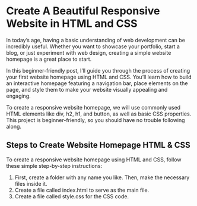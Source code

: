 # Create A Beautiful Responsive Website in HTML and CSS


In today’s age, having a basic understanding of web development can be incredibly useful. Whether you want to showcase your portfolio, start a blog, or just experiment with web design, creating a simple website homepage is a great place to start.

In this beginner-friendly post, I’ll guide you through the process of creating your first website homepage using HTML and CSS. You’ll learn how to build an interactive homepage featuring a navigation bar, place elements on the page, and style them to make your website visually appealing and engaging.

To create a responsive website homepage, we will use commonly used HTML elements like div, h2, h1, and button, as well as basic CSS properties. This project is beginner-friendly, so you should have no trouble following along.

## Steps to Create Website Homepage HTML & CSS

To create a responsive website homepage using HTML and CSS, follow these simple step-by-step instructions:

1. First, create a folder with any name you like. Then, make the necessary files inside it.
2. Create a file called index.html to serve as the main file.
3. Create a file called style.css for the CSS code.
